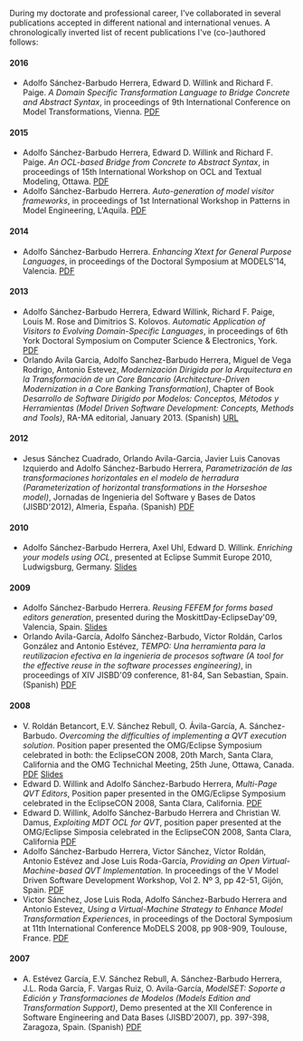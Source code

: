 During my doctorate and professional career, I've collaborated in several publications
accepted in different national and international venues. A chronologically inverted list of
recent publications I've (co-)authored follows:

#### 2016
* Adolfo Sánchez-Barbudo Herrera, Edward D. Willink and Richard F. Paige. 
  *A Domain Specific Transformation Language to Bridge Concrete and Abstract Syntax*, 
  in proceedings of 9th International Conference on Model Transformations, Vienna. 
  [PDF](/publications/ICMT2016_DSTLToBridgeCSAndAS.pdf)

#### 2015
* Adolfo Sánchez-Barbudo Herrera, Edward D. Willink and Richard F. Paige. 
  *An OCL-based Bridge from Concrete to Abstract Syntax*, 
  in proceedings of 15th International Workshop on OCL and Textual Modeling, Ottawa. 
  [PDF](http://ceur-ws.org/Vol-1512/paper02.pdf)
* Adolfo Sánchez-Barbudo Herrera.
  *Auto-generation of model visitor frameworks*, 
  in proceedings of 1st International Workshop in Patterns in Model Engineering, L'Aquila. 
  [PDF](/publications/PAME2015_AutoGenerationOfModelVisitorFrameworks.pdf)

#### 2014
* Adolfo Sánchez-Barbudo Herrera.
  *Enhancing Xtext for General Purpose Languages*, 
  in proceedings of the Doctoral Symposium at MODELS'14, Valencia. 
  [PDF](http://ceur-ws.org/Vol-1321/dsmodels14_5.pdf)

#### 2013  
* Adolfo Sánchez-Barbudo Herrera, Edward Willink, Richard F. Paige, Louis M. Rose and Dimitrios S. Kolovos.
  *Automatic Application of Visitors to Evolving Domain-Specific Languages*, 
  in proceedings of 6th York Doctoral Symposium on Computer Science & Electronics, York. 
  [PDF](https://www.cs.york.ac.uk/ftpdir/reports/2014/YCS/493/YCS-2014-493.pdf)
* Orlando Avila Garcia, Adolfo Sanchez-Barbudo Herrera, Miguel de Vega Rodrigo, Antonio Estevez,
  *Modernización Dirigida por la Arquitectura en la Transformación de un Core Bancario (Architecture-Driven Modernization in a Core Banking Transformation)*,
  Chapter of Book *Desarrollo de Software Dirigido por Modelos: Conceptos, Métodos y Herramientas (Model Driven Software Development: Concepts, Methods and Tools)*, RA-MA editorial, January 2013.
  (Spanish) [URL](http://www.ra-ma.es/libros/DESARROLLO-DE-SOFTWARE-DIRIGIDO-POR-MODELOS-CONCEPTOS-METODOS-Y-HERRAMIENTAS/82019/978-84-9964-215-4)

#### 2012
* Jesus Sánchez Cuadrado, Orlando Avila-Garcia, Javier Luis Canovas Izquierdo and Adolfo Sánchez-Barbudo Herrera,
  *Parametrización de las transformaciones horizontales en el modelo de herradura (Parameterization of horizontal transformations in the Horseshoe model)*,
  Jornadas de Ingenieria del Software y Bases de Datos (JISBD'2012), Almeria, España.
  (Spanish) [PDF](https://hal.archives-ouvertes.fr/hal-00716442/document)

#### 2010
* Adolfo Sánchez-Barbudo Herrera, Axel Uhl, Edward D. Willink. 
  *Enriching your models using OCL*,
  presented at Eclipse Summit Europe 2010, Ludwigsburg, Germany.
  [Slides](http://es.slideshare.net/adolfosbh/enriching)

#### 2009    
* Adolfo Sánchez-Barbudo Herrera. 
  *Reusing FEFEM for forms based editors generation*,
  presented during the MoskittDay-EclipseDay'09, Valencia, Spain.
  [Slides](http://es.slideshare.net/adolfosbh/reusing-fefem-in-formbased-model-editor-generation-2651499)
* Orlando Avila-García, Adolfo Sánchez-Barbudo, Víctor Roldán, Carlos González and Antonio Estévez, 
  *TEMPO: Una herramienta para la reutilizacion efectiva en la ingenieria de procesos software (A tool for the effective reuse in the software processes engineering)*,
  in proceedings of XIV JISBD'09 conference, 81-84, San Sebastian, Spain.
  (Spanish) [PDF](/publications/JISBD2009_TEMPO.pdf)

#### 2008  
* V. Roldán Betancort, E.V. Sánchez Rebull, O. Ávila-García, A. Sánchez-Barbudo. 
  *Overcoming the difficulties of implementing a QVT execution solution*.
  Position paper presented the OMG/Eclipse Symposium celebrated in both: the EclipseCON 2008, 20th March, Santa Clara, California and the OMG Technichal Meeting, 25th June,  Ottawa, Canada.
  [PDF](/publications/EclipseCon2008_QVTOvercomingDifficulties_Abstract.pdf)
  [Slides](/publications/EclipseCon2008_QVTOvercomingDifficulties_Slides.pdf)
* Edward D. Willink and Adolfo Sánchez-Barbudo Herrera,
  *Multi-Page QVT Editors*,
  Position paper presented in the OMG/Eclipse Symposium celebrated in the EclipseCON 2008, Santa Clara, California.
  [PDF](/publications/EclipseCon2008_MultiPageQVTEditors.pdf)
* Edward D. Willink, Adolfo Sánchez-Barbudo Herrera and Christian W. Damus, 
  *Exploiting MDT OCL for QVT*,
  position paper presented at the OMG/Eclipse Simposia celebrated in the EclipseCON 2008, Santa Clara, California
  [PDF](/publications/EclipseCon2008_MDTOCLforQVT.pdf) 
* Adolfo Sánchez-Barbudo Herrera, Victor Sánchez, Víctor Roldán, Antonio Estévez and Jose Luis Roda-García,
  *Providing an Open Virtual-Machine-based QVT Implementation.*
  In proceedings of the V Model Driven Software Development Workshop, Vol 2. Nº 3, pp 42-51, Gijón, Spain.
  [PDF](/publications/DSDM2008_ProvidingAnOpenVirtualMachineBasedQVT.pdf)
* Victor Sánchez, Jose Luis Roda, Adolfo Sánchez-Barbudo Herrera and Antonio Estevez,
  *Using a Virtual-Machine Strategy to Enhance Model Transformation Experiences*,
  in proceedings of the Doctoral Symposium at 11th International Conference MoDELS 2008, pp 908-909, Toulouse, France.
  [PDF](/publications/MoDELS2008_UsingAVirtualMachineStrategyToEnhanceModelTransformationExperiences.pdf)

#### 2007  
* A. Estévez García, E.V. Sánchez Rebull, A. Sánchez-Barbudo Herrera, J.L. Roda García, F. Vargas Ruiz, O. Avila-García,
  *ModelSET: Soporte a Edición y Transformaciones de Modelos (Models Edition and Transformation Support)*,
  Demo presented at the XII Conference in Software Engineering and Data Bases (JISBD'2007), pp. 397-398, Zaragoza, Spain.
  (Spanish) [PDF](/publications/JISBD2007_ModelSETModelsEditionAndTransformationSupport.pdf)